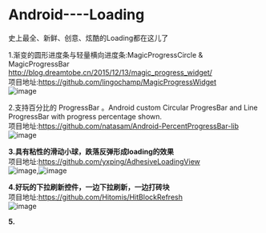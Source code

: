 # Android----Loading
史上最全、新鲜、创意、炫酷的Loading都在这儿了

1.渐变的圆形进度条与轻量横向进度条:MagicProgressCircle & MagicProgressBar http://blog.dreamtobe.cn/2015/12/13/magic_progress_widget/         
项目地址:https://github.com/lingochamp/MagicProgressWidget                                  
![image](https://raw.githubusercontent.com/lingochamp/MagicProgressWidget/master/art/demo.gif)                               


2.支持百分比的 ProgressBar 。Android custom Circular ProgresBar and Line ProgressBar with progress percentage shown.                   
项目地址:https://github.com/natasam/Android-PercentProgressBar-lib                                 
![image](https://github.com/natasam/Android-PercentProgressBar-lib/blob/master/screenshots/video0.gif)


**3.具有粘性的滑动小球，跌落反弹形成loading的效果**    
项目地址:https://github.com/yxping/AdhesiveLoadingView                 
![image](https://raw.githubusercontent.com/yxping/AdhesiveLoadingView/master/half2.gif),![image](https://raw.githubusercontent.com/yxping/AdhesiveLoadingView/master/half1.gif)    


**4.好玩的下拉刷新控件，一边下拉刷新，一边打砖块**    
项目地址:https://github.com/Hitomis/HitBlockRefresh    
![image](https://github.com/Hitomis/HitBlockRefresh/blob/master/preview/HitBlockRefresh.gif)     


**5.**
